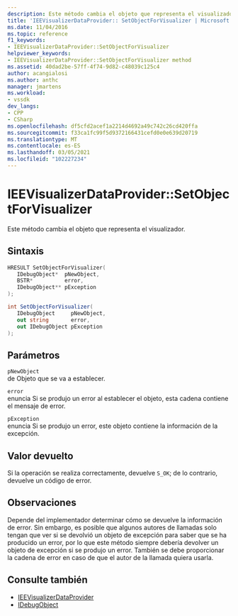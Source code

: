 ```yaml
---
description: Este método cambia el objeto que representa el visualizador.
title: 'IEEVisualizerDataProvider:: SetObjectForVisualizer | Microsoft Docs'
ms.date: 11/04/2016
ms.topic: reference
f1_keywords:
- IEEVisualizerDataProvider::SetObjectForVisualizer
helpviewer_keywords:
- IEEVisualizerDataProvider::SetObjectForVisualizer method
ms.assetid: 40dad2be-57ff-4f74-9d82-c48039c125c4
author: acangialosi
ms.author: anthc
manager: jmartens
ms.workload:
- vssdk
dev_langs:
- CPP
- CSharp
ms.openlocfilehash: df5cfd2acef1a2214d4692a49c742c26cd420ffa
ms.sourcegitcommit: f33ca1fc99f5d9372166431cefd0e0e639d20719
ms.translationtype: MT
ms.contentlocale: es-ES
ms.lasthandoff: 03/05/2021
ms.locfileid: "102227234"
---
```

# <a name="ieevisualizerdataprovidersetobjectforvisualizer"></a>IEEVisualizerDataProvider::SetObjectForVisualizer
Este método cambia el objeto que representa el visualizador.

## <a name="syntax"></a>Sintaxis

```cpp
HRESULT SetObjectForVisualizer(
   IDebugObject*  pNewObject,
   BSTR*          error,
   IDebugObject** pException
);
```

```csharp
int SetObjectForVisualizer(
   IDebugObject     pNewObject,
   out string       error,
   out IDebugObject pException
);
```

## <a name="parameters"></a>Parámetros
`pNewObject`\
de Objeto que se va a establecer.

`error`\
enuncia Si se produjo un error al establecer el objeto, esta cadena contiene el mensaje de error.

`pException`\
enuncia Si se produjo un error, este objeto contiene la información de la excepción.

## <a name="return-value"></a>Valor devuelto
 Si la operación se realiza correctamente, devuelve `S_OK`; de lo contrario, devuelve un código de error.

## <a name="remarks"></a>Observaciones
 Depende del implementador determinar cómo se devuelve la información de error. Sin embargo, es posible que algunos autores de llamadas solo tengan que ver si se devolvió un objeto de excepción para saber que se ha producido un error, por lo que este método siempre debería devolver un objeto de excepción si se produjo un error. También se debe proporcionar la cadena de error en caso de que el autor de la llamada quiera usarla.

## <a name="see-also"></a>Consulte también
- [IEEVisualizerDataProvider](../../../extensibility/debugger/reference/ieevisualizerdataprovider.md)
- [IDebugObject](../../../extensibility/debugger/reference/idebugobject.md)
